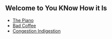 ## Welcome to You KNow How it Is

- [The Piano](/piano)
- [Bad Coffee](/bad-coffee)
- [Congestion Indigestion](/congestion-indigestion)


